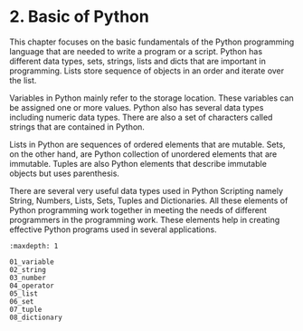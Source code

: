 # 2. Basic of Python

This chapter focuses on the basic fundamentals of the Python programming language that are needed to write a program or a script. Python has different data types, sets, strings, lists and dicts that are important in programming. Lists store sequence of objects in an order and iterate over the list.

Variables in Python mainly refer to the storage location. These variables can be assigned one or more values. Python also has several data types including numeric data types. There are also a set of characters called strings that are contained in Python.

Lists in Python are sequences of ordered elements that are mutable. Sets, on the other hand, are Python collection of unordered elements that are immutable. Tuples are also Python elements that describe immutable objects but uses parenthesis.

There are several very useful data types used in Python Scripting namely String, Numbers, Lists, Sets, Tuples and Dictionaries. All these elements of Python programming work together in meeting the needs of different programmers in the programming work. These elements help in creating effective Python programs used in several applications.

```{toctree}
:maxdepth: 1

01_variable
02_string
03_number
04_operator
05_list
06_set
07_tuple
08_dictionary
```
